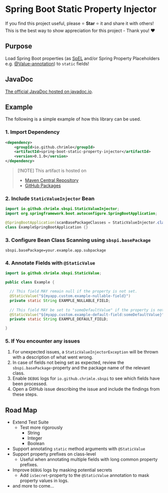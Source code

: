 # Spring Boot Static Property Injector

If you find this project useful, please ⭐ **Star** ⭐ it and share it with others!
This is the best way to show appreciation for this project - Thank you! ❤️

## Purpose
Load Spring Boot properties (as [SpEL](https://docs.spring.io/spring-framework/docs/3.0.x/reference/expressions.html) 
and/or Spring Property Placeholders e.g. [@Value-annotation](https://docs.spring.io/spring-framework/reference/core/beans/annotation-config/value-annotations.html)) 
to `static` fields!

## JavaDoc
[The official JavaDoc hosted on javadoc.io](https://javadoc.io/doc/io.github.chrimle/spring-boot-static-property-injector/latest/io/github/chrimle/sbspi/package-summary.html).

## Example
The following is a simple example of how this library can be used.
### 1. Import Dependency
```xml
<dependency>
    <groupId>io.github.chrimle</groupId>
    <artifactId>spring-boot-static-property-injector</artifactId>
    <version>0.1.0</version>
</dependency>
```
> [!NOTE] This artifact is hosted on
> - [Maven Central Repository](https://central.sonatype.com/artifact/io.github.chrimle/spring-boot-static-property-injector)
> - [GitHub Packages](https://github.com/Chrimle/spring-boot-static-property-injector/packages)

### 2. Include `StaticValueInjector` Bean

```java
import io.github.chrimle.sbspi.StaticValueInjector;
import org.springframework.boot.autoconfigure.SpringBootApplication;

@SpringBootApplication(scanBasePackageClasses = StaticValueInjector.class)
class ExampleSpringBootApplication {}
```

### 3. Configure Bean Class Scanning using `sbspi.basePackage`
```properties
sbspi.basePackage=your.example.app.subpackage
```
### 4. Annotate Fields with `@StaticValue`

```java
import io.github.chrimle.sbspi.StaticValue;

public class Example {

  // This field MAY remain null if the property is not set.
  @StaticValue("${myapp.custom.example-nullable-field}")
  private static String EXAMPLE_NULLABLE_FIELD;
  
  // This field MAY be set to "someDefaultValue" if the property is not set.
  @StaticValue("${myapp.custom.example-default-field:someDefaultValue}")
  private static String EXAMPLE_DEFAULT_FIELD;

}
```
### 5. If You encounter any issues
1. For unexpected issues, a `StaticValueInjectorException` will be thrown with a description of what went wrong.
2. In case of fields not being set as expected, review the `sbspi.basePackage`-property and the package name of the relevant class.
3. Enable `DEBUG` logs for `io.github.chrimle.sbspi` to see which fields have been processed.
4. Open a GitHub issue describing the issue and include the findings from these steps.

## Road Map
- Extend Test Suite
  - Test more rigorously
    - String
    - Integer
    - Boolean
- Support annotating `static` method arguments with `@StaticValue`
- Support property prefixes on class-level
  - Useful when annotating multiple fields with long common property prefixes.
- Improve `DEBUG` logs by masking potential secrets
  - Add `isSecret`-property to the `@StaticValue` annotation to mask property values in logs.
- and more to come...

